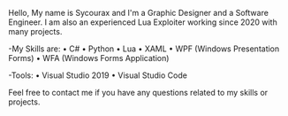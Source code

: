 Hello, My name is Sycourax and  I'm a Graphic Designer and a Software Engineer.
I am also an experienced Lua Exploiter working since 2020 with many projects.



-My Skills are:
• C# 
• Python
• Lua
• XAML
• WPF (Windows Presentation Forms) 
• WFA (Windows Forms Application)





-Tools:
• Visual Studio 2019
• Visual Studio Code










Feel free to contact me if you have any questions related to my skills or projects.
